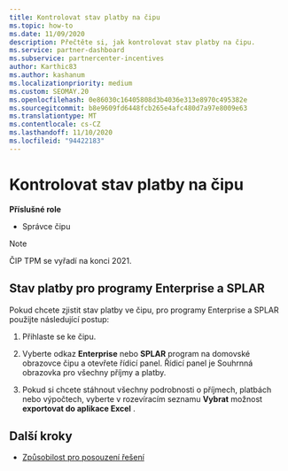 ```yaml
---
title: Kontrolovat stav platby na čipu
ms.topic: how-to
ms.date: 11/09/2020
description: Přečtěte si, jak kontrolovat stav platby na čipu.
ms.service: partner-dashboard
ms.subservice: partnercenter-incentives
author: Karthic83
ms.author: kashanum
ms.localizationpriority: medium
ms.custom: SEOMAY.20
ms.openlocfilehash: 0e86030c16405808d3b4036e313e8970c495382e
ms.sourcegitcommit: b8e9609fd6448fcb265e4afc480d7a97e8009e63
ms.translationtype: MT
ms.contentlocale: cs-CZ
ms.lasthandoff: 11/10/2020
ms.locfileid: "94422183"
---
```

# <a name="check-payment-status-in-chip"></a>Kontrolovat stav platby na čipu

**Příslušné role**

- Správce čipu

>[!NOTE]
>ČIP TPM se vyřadí na konci 2021.

## <a name="payment-status-for-the-enterprise-and-splar-programs"></a>Stav platby pro programy Enterprise a SPLAR

Pokud chcete zjistit stav platby ve čipu, pro programy Enterprise a SPLAR použijte následující postup:

1. Přihlaste se ke čipu.
 
1. Vyberte odkaz **Enterprise** nebo **SPLAR** program na domovské obrazovce čipu a otevřete řídicí panel. Řídicí panel je Souhrnná obrazovka pro všechny příjmy a platby.
 
1. Pokud si chcete stáhnout všechny podrobnosti o příjmech, platbách nebo výpočtech, vyberte v rozevíracím seznamu **Vybrat** možnost **exportovat do aplikace Excel** .

## <a name="next-steps"></a>Další kroky

- [Způsobilost pro posouzení řešení](chip-solution-assessment.md) 
